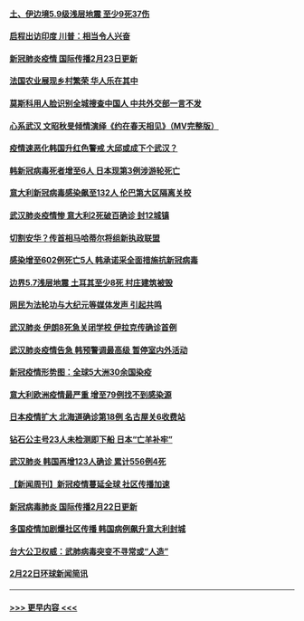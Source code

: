 #### [土、伊边境5.9级浅层地震 至少9死37伤](../pages/prog202/a102784001.md?t=02240901) 
#### [启程出访印度 川普：相当令人兴奋](../pages/prog202/a102783987.md?t=02240901) 
#### [新冠肺炎疫情 国际传播2月23日更新](../pages/prog202/a102783990.md?t=02240901) 
#### [法国农业展现乡村繁荣 华人乐在其中](../pages/prog202/a102783967.md?t=02240901) 
#### [莫斯科用人脸识别全城搜查中国人 中共外交部一言不发](../pages/prog202/a102783963.md?t=02240901) 
#### [心系武汉 文昭秋旻倾情演绎《约在春天相见》（MV完整版）](../pages/prog202/a102783954.md?t=02240901) 
#### [疫情速恶化韩国升红色警戒 大邱或成下个武汉？](../pages/prog202/a102783859.md?t=02240901) 
#### [韩新冠病毒死者增至6人 日本现第3例涉游轮死亡](../pages/prog202/a102783935.md?t=02240901) 
#### [意大利新冠病毒感染飙至132人 伦巴第大区隔离关校](../pages/prog202/a102783880.md?t=02240901) 
#### [武汉肺炎疫情惨 意大利2死破百确诊 封12城镇](../pages/prog202/a102783732.md?t=02240901) 
#### [切割安华？传首相马哈蒂尔将组新执政联盟](../pages/prog202/a102783861.md?t=02240901) 
#### [感染增至602例死亡5人 韩承诺采全面措施抗新冠病毒](../pages/prog202/a102783857.md?t=02240901) 
#### [边界5.7浅层地震 土耳其至少8死 村庄建筑被毁](../pages/prog202/a102783780.md?t=02240901) 
#### [网民为法轮功与大纪元等媒体发声 引起共鸣](../pages/prog202/a102781486.md?t=02240901) 
#### [武汉肺炎 伊朗8死急关闭学校 伊拉克传确诊首例](../pages/prog202/a102783604.md?t=02240901) 
#### [武汉肺炎疫情告急 韩预警调最高级 暂停室内外活动](../pages/prog202/a102783777.md?t=02240901) 
#### [新冠疫情形势图：全球5大洲30余国染疫](../pages/prog202/a102783758.md?t=02240901) 
#### [意大利欧洲疫情最严重 增至79例找不到感染源](../pages/prog202/a102783656.md?t=02240901) 
#### [日本疫情扩大 北海道确诊第18例 名古屋关6收费站](../pages/prog202/a102783648.md?t=02240901) 
#### [钻石公主号23人未检测即下船 日本“亡羊补牢”](../pages/prog202/a102783650.md?t=02240901) 
#### [武汉肺炎 韩国再增123人确诊 累计556例4死](../pages/prog202/a102783641.md?t=02240901) 
#### [【新闻周刊】新冠疫情蔓延全球 社区传播加速](../pages/prog202/a102783536.md?t=02240901) 
#### [新冠病毒肺炎 国际传播2月22日更新](../pages/prog202/a102783486.md?t=02240901) 
#### [多国疫情加剧爆社区传播 韩国病例飙升意大利封城](../pages/prog202/a102783368.md?t=02240901) 
#### [台大公卫权威：武肺病毒突变不寻常或“人造”](../pages/prog202/a102783277.md?t=02240901) 
#### [2月22日环球新闻简讯](../pages/prog202/a102783305.md?t=02240901) 

----
#### [ >>> 更早内容 <<< ](../indexes/prog202-earlier.md)
